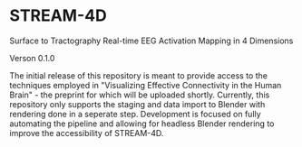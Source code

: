 # STREAM-4D
Surface to Tractography Real-time EEG Activation Mapping in 4 Dimensions 

Verson 0.1.0

The initial release of this repository is meant to provide access to the techniques employed in "Visualizing Effective Connectivity in the Human Brain" - the preprint for which will be uploaded shortly. Currently, this repository only supports the staging and data import to Blender with rendering done in a seperate step. Development is focused on fully automating the pipeline and allowing for headless Blender rendering to improve the accessibility of STREAM-4D.
